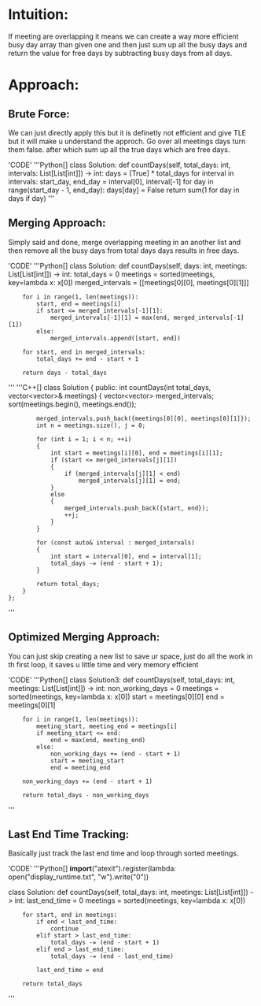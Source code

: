 # Intuition:
If meeting are overlapping it means we can create a way more efficient busy day array than given one and then just sum up all the busy days and return the value for free days by subtracting busy days from all days.

# Approach:
## Brute Force:
We can just directly apply this but it is definetly not efficient and give TLE but it will make u understand the approch. Go over all meetings days turn them false. after which sum up all the true days which are free days.

'CODE'
'''Python[]
class Solution:
    def countDays(self, total_days: int, intervals: List[List[int]]) -> int:
        days = [True] * total_days
        for interval in intervals:
            start_day, end_day = interval[0], interval[-1]
            for day in range(start_day - 1, end_day):
                days[day] = False
        return sum(1 for day in days if day)
'''

## Merging Approach:
Simply said and done, merge overlapping meeting in an another list and then remove all the busy days from total days days results in free days.

'CODE'
'''Python[]
class Solution:
    def countDays(self, days: int, meetings: List[List[int]]) -> int:
        total_days = 0
        meetings = sorted(meetings, key=lambda x: x[0])
        merged_intervals = [[meetings[0][0], meetings[0][1]]]
        
        for i in range(1, len(meetings)):
            start, end = meetings[i]
            if start <= merged_intervals[-1][1]:
                merged_intervals[-1][1] = max(end, merged_intervals[-1][1])
            else:
                merged_intervals.append([start, end])
        
        for start, end in merged_intervals:
            total_days += end - start + 1
        
        return days - total_days
'''
'''C++[]
class Solution {
    public:
        int countDays(int total_days, vector<vector<int>>& meetings) 
        {
            vector<vector<int>> merged_intervals;
            sort(meetings.begin(), meetings.end());
    
            merged_intervals.push_back({meetings[0][0], meetings[0][1]});
            int n = meetings.size(), j = 0;
    
            for (int i = 1; i < n; ++i)
            {
                int start = meetings[i][0], end = meetings[i][1];
                if (start <= merged_intervals[j][1])
                {
                    if (merged_intervals[j][1] < end)
                        merged_intervals[j][1] = end;
                }
                else
                {
                    merged_intervals.push_back({start, end});
                    ++j;
                }
            }
    
            for (const auto& interval : merged_intervals)
            {
                int start = interval[0], end = interval[1];
                total_days -= (end - start + 1);
            }
    
            return total_days;
        }
    };
'''

## Optimized Merging Approach:
You can just skip creating a new list to save ur space, just do all the work in th first loop, it saves u little time and very memory efficient

'CODE'
'''Python[]
class Solution3:
    def countDays(self, total_days: int, meetings: List[List[int]]) -> int:
        non_working_days = 0
        meetings = sorted(meetings, key=lambda x: x[0])
        start = meetings[0][0]
        end = meetings[0][1]

        for i in range(1, len(meetings)):
            meeting_start, meeting_end = meetings[i]
            if meeting_start <= end:
                end = max(end, meeting_end)
            else:
                non_working_days += (end - start + 1)
                start = meeting_start
                end = meeting_end
        
        non_working_days += (end - start + 1)

        return total_days - non_working_days
'''

## Last End Time Tracking:
Basically just track the last end time and loop through sorted meetings.

'CODE'
'''Python[]
__import__("atexit").register(lambda: open("display_runtime.txt", "w").write("0"))

class Solution:
    def countDays(self, total_days: int, meetings: List[List[int]]) -> int:
        last_end_time = 0
        meetings = sorted(meetings, key=lambda x: x[0])
        
        for start, end in meetings:
            if end < last_end_time:
                continue
            elif start > last_end_time:
                total_days -= (end - start + 1)
            elif end > last_end_time:
                total_days -= (end - last_end_time)
            
            last_end_time = end
        
        return total_days
'''